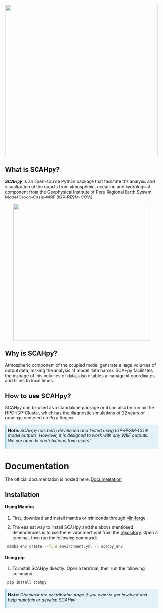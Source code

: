 <div style="text-align: center;">
<img width="500" src="./docs/cover.jpg" >
</div>

## **What is SCAHpy?**

***SCAHpy*** is an open-source Python package that facilitate the analysis and visualization of the ouputs from atmospheric, oceaninc and hydrological component from the Geophysical Institute of Peru Regional Earth System Model Croco-Oasis-WRF (IGP-RESM-COW)

<div style="text-align: center;">
<img width="450" src="./docs/cow_model.jpg" >
</div>

## **Why is SCAHpy?**

Atmospheric component of the coupled model generate a large volumes of output data, making the analysis of model data harder. SCAHpy facilitates the manage of this volumes of data, also enables a manage of coordinates and times to local times. 

## **How to use SCAHpy?**

SCAHpy can be used as a standalone package or it can also be run on the HPC-IGP-Cluster, which has the diagnostic simulations of 22 years of runnings centered on Peru Region. 


<div class="note" style='background-color:#e4f2f7; color: #1f2426; border-left: solid #add8e6 5px; border-radius: 2px; padding:0.3em;'>
<span>
<p style='margin-top:0.4em; text-align:left; margin-right:0.5em'>
<b>Note:</b> <i>SCAHpy has been developed and tested using IGP-RESM-COW model outputs. However, it is designed to work with any WRF outputs. We are open to contributions from users!</i> </p>
</span>
</div>


# Documentation

The official documentation is hosted here: [Documentation](https://fiorelacl.github.io/SCAHpy/)

## Installation

#### Using Mamba

1. First, download and install mamba or miniconda through [Miniforge](https://github.com/conda-forge/miniforge) .

2. The easiest way to install SCAHpy and the above mentioned dependencies is to use the environment.yml from the [repository](https://github.com/fiorelacl/SCAHpy/). Open a terminal, then run the following command:

```bash
 mamba env create --file environment.yml -n scahpy_env
```

#### Using pip

1. To install SCAHpy directly. Open a terminal, then run the following command:

```bash
 pip install scahpy
```

<div class="note" style='background-color:#e4f2f7; color: #1f2426; border-left: solid #add8e6 5px; border-radius: 2px; padding:0.3em;'>
<span>
<p style='margin-top:0.4em; text-align:left; margin-right:0.5em'>
<b>Note:</b> <i> Checkout the contribution page if you want to get involved and help maintain or develop SCAHpy </i> </p>
</span>
</div>

